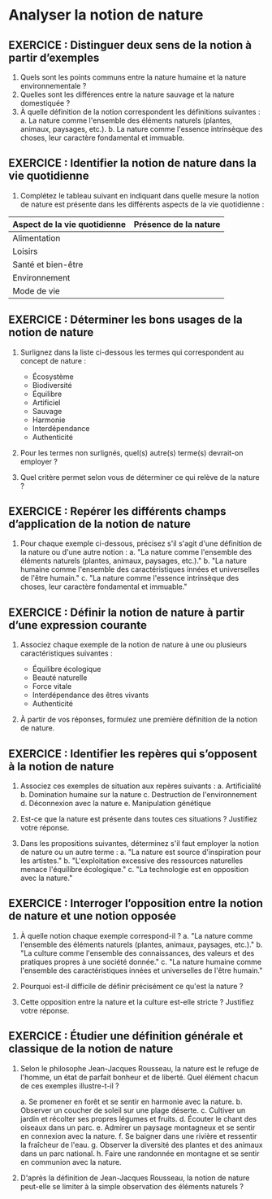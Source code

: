 # Analyser la notion de nature

## EXERCICE : Distinguer deux sens de la notion à partir d’exemples
1. Quels sont les points communs entre la nature humaine et la nature environnementale ?
2. Quelles sont les différences entre la nature sauvage et la nature domestiquée ?
3. À quelle définition de la notion correspondent les définitions suivantes :
   a. La nature comme l'ensemble des éléments naturels (plantes, animaux, paysages, etc.).
   b. La nature comme l'essence intrinsèque des choses, leur caractère fondamental et immuable.

## EXERCICE : Identifier la notion de nature dans la vie quotidienne
1. Complétez le tableau suivant en indiquant dans quelle mesure la notion de nature est présente dans les différents aspects de la vie quotidienne :

| Aspect de la vie quotidienne | Présence de la nature |
|-----------------------------|----------------------|
| Alimentation                |                      |
| Loisirs                     |                      |
| Santé et bien-être          |                      |
| Environnement               |                      |
| Mode de vie                 |                      |

## EXERCICE : Déterminer les bons usages de la notion de nature
1. Surlignez dans la liste ci-dessous les termes qui correspondent au concept de nature :
   - Écosystème
   - Biodiversité
   - Équilibre
   - Artificiel
   - Sauvage
   - Harmonie
   - Interdépendance
   - Authenticité

2. Pour les termes non surlignés, quel(s) autre(s) terme(s) devrait-on employer ?

3. Quel critère permet selon vous de déterminer ce qui relève de la nature ?

## EXERCICE : Repérer les différents champs d’application de la notion de nature
1. Pour chaque exemple ci-dessous, précisez s'il s'agit d'une définition de la nature ou d'une autre notion :
   a. "La nature comme l'ensemble des éléments naturels (plantes, animaux, paysages, etc.)."
   b. "La nature humaine comme l'ensemble des caractéristiques innées et universelles de l'être humain."
   c. "La nature comme l'essence intrinsèque des choses, leur caractère fondamental et immuable."

## EXERCICE : Définir la notion de nature à partir d’une expression courante
1. Associez chaque exemple de la notion de nature à une ou plusieurs caractéristiques suivantes :
   - Équilibre écologique
   - Beauté naturelle
   - Force vitale
   - Interdépendance des êtres vivants
   - Authenticité

2. À partir de vos réponses, formulez une première définition de la notion de nature.

## EXERCICE : Identifier les repères qui s’opposent à la notion de nature
1. Associez ces exemples de situation aux repères suivants :
   a. Artificialité
   b. Domination humaine sur la nature
   c. Destruction de l'environnement
   d. Déconnexion avec la nature
   e. Manipulation génétique

2. Est-ce que la nature est présente dans toutes ces situations ? Justifiez votre réponse.

3. Dans les propositions suivantes, déterminez s'il faut employer la notion de nature ou un autre terme :
   a. "La nature est source d'inspiration pour les artistes."
   b. "L'exploitation excessive des ressources naturelles menace l'équilibre écologique."
   c. "La technologie est en opposition avec la nature."

## EXERCICE : Interroger l’opposition entre la notion de nature et une notion opposée
1. À quelle notion chaque exemple correspond-il ?
   a. "La nature comme l'ensemble des éléments naturels (plantes, animaux, paysages, etc.)."
   b. "La culture comme l'ensemble des connaissances, des valeurs et des pratiques propres à une société donnée."
   c. "La nature humaine comme l'ensemble des caractéristiques innées et universelles de l'être humain."

2. Pourquoi est-il difficile de définir précisément ce qu'est la nature ?

3. Cette opposition entre la nature et la culture est-elle stricte ? Justifiez votre réponse.

## EXERCICE : Étudier une définition générale et classique de la notion de nature
1. Selon le philosophe Jean-Jacques Rousseau, la nature est le refuge de l'homme, un état de parfait bonheur et de liberté. Quel élément chacun de ces exemples illustre-t-il ?

   a. Se promener en forêt et se sentir en harmonie avec la nature.
   b. Observer un coucher de soleil sur une plage déserte.
   c. Cultiver un jardin et récolter ses propres légumes et fruits.
   d. Écouter le chant des oiseaux dans un parc.
   e. Admirer un paysage montagneux et se sentir en connexion avec la nature.
   f. Se baigner dans une rivière et ressentir la fraîcheur de l'eau.
   g. Observer la diversité des plantes et des animaux dans un parc national.
   h. Faire une randonnée en montagne et se sentir en communion avec la nature.

2. D'après la définition de Jean-Jacques Rousseau, la notion de nature peut-elle se limiter à la simple observation des éléments naturels ?